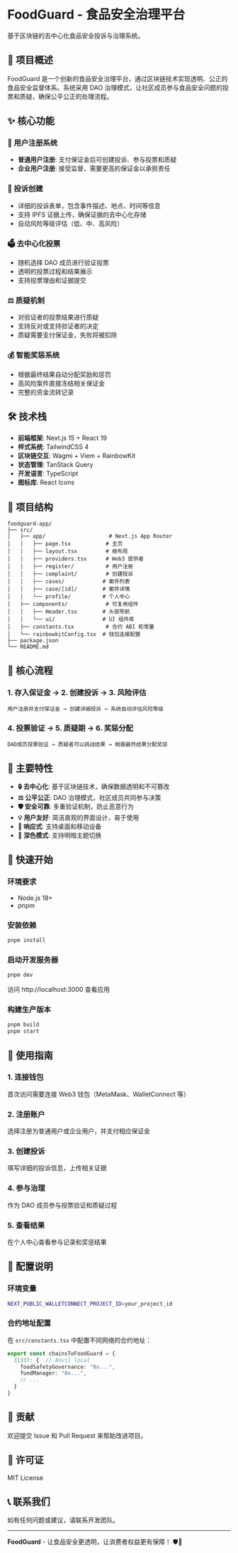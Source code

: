 # FoodGuard - 食品安全治理平台

基于区块链的去中心化食品安全投诉与治理系统。

## 🚀 项目概述

FoodGuard 是一个创新的食品安全治理平台，通过区块链技术实现透明、公正的食品安全监督体系。系统采用 DAO 治理模式，让社区成员参与食品安全问题的投票和质疑，确保公平公正的处理流程。

## ✨ 核心功能

### 🔐 用户注册系统
- **普通用户注册**: 支付保证金后可创建投诉、参与投票和质疑
- **企业用户注册**: 接受监督，需要更高的保证金以承担责任

### 📝 投诉创建
- 详细的投诉表单，包含事件描述、地点、时间等信息
- 支持 IPFS 证据上传，确保证据的去中心化存储
- 自动风险等级评估（低、中、高风险）

### 🗳️ 去中心化投票
- 随机选择 DAO 成员进行验证投票
- 透明的投票过程和结果展示
- 支持投票理由和证据提交

### ⚖️ 质疑机制
- 对验证者的投票结果进行质疑
- 支持反对或支持验证者的决定
- 质疑需要支付保证金，失败将被扣除

### 💰 智能奖惩系统
- 根据最终结果自动分配奖励和惩罚
- 高风险案件直接冻结相关保证金
- 完整的资金流转记录

## 🛠️ 技术栈

- **前端框架**: Next.js 15 + React 19
- **样式系统**: TailwindCSS 4
- **区块链交互**: Wagmi + Viem + RainbowKit
- **状态管理**: TanStack Query
- **开发语言**: TypeScript
- **图标库**: React Icons

## 📁 项目结构

```
foodguard-app/
├── src/
│   ├── app/                    # Next.js App Router
│   │   ├── page.tsx           # 主页
│   │   ├── layout.tsx         # 根布局
│   │   ├── providers.tsx      # Web3 提供者
│   │   ├── register/          # 用户注册
│   │   ├── complaint/         # 创建投诉
│   │   ├── cases/            # 案件列表
│   │   ├── case/[id]/        # 案件详情
│   │   └── profile/          # 个人中心
│   ├── components/            # 可复用组件
│   │   ├── Header.tsx        # 头部导航
│   │   └── ui/               # UI 组件库
│   ├── constants.tsx          # 合约 ABI 和常量
│   └── rainbowkitConfig.tsx  # 钱包连接配置
├── package.json
└── README.md
```

## 🎯 核心流程

### 1. 存入保证金 → 2. 创建投诉 → 3. 风险评估
```
用户注册并支付保证金 → 创建详细投诉 → 系统自动评估风险等级
```

### 4. 投票验证 → 5. 质疑期 → 6. 奖惩分配
```
DAO成员投票验证 → 质疑者可以挑战结果 → 根据最终结果分配奖惩
```

## 🌟 主要特性

- **🔒 去中心化**: 基于区块链技术，确保数据透明和不可篡改
- **⚖️ 公平公正**: DAO 治理模式，社区成员共同参与决策
- **🛡️ 安全可靠**: 多重验证机制，防止恶意行为
- **💡 用户友好**: 简洁直观的界面设计，易于使用
- **📱 响应式**: 支持桌面和移动设备
- **🌙 深色模式**: 支持明暗主题切换

## 🚀 快速开始

### 环境要求
- Node.js 18+
- pnpm

### 安装依赖
```bash
pnpm install
```

### 启动开发服务器
```bash
pnpm dev
```

访问 http://localhost:3000 查看应用

### 构建生产版本
```bash
pnpm build
pnpm start
```

## 📖 使用指南

### 1. 连接钱包
首次访问需要连接 Web3 钱包（MetaMask、WalletConnect 等）

### 2. 注册账户
选择注册为普通用户或企业用户，并支付相应保证金

### 3. 创建投诉
填写详细的投诉信息，上传相关证据

### 4. 参与治理
作为 DAO 成员参与投票验证和质疑过程

### 5. 查看结果
在个人中心查看参与记录和奖惩结果

## 🔧 配置说明

### 环境变量
```bash
NEXT_PUBLIC_WALLETCONNECT_PROJECT_ID=your_project_id
```

### 合约地址配置
在 `src/constants.tsx` 中配置不同网络的合约地址：

```typescript
export const chainsToFoodGuard = {
  31337: {  // Anvil local
    foodSafetyGovernance: "0x...",
    fundManager: "0x...",
    // ...
  }
}
```

## 🤝 贡献

欢迎提交 Issue 和 Pull Request 来帮助改进项目。

## 📄 许可证

MIT License

## 📞 联系我们

如有任何问题或建议，请联系开发团队。

---

**FoodGuard** - 让食品安全更透明，让消费者权益更有保障！ 🛡️🍎
